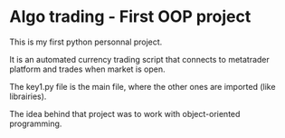 # Algo trading - First OOP project

This is my first python personnal project. 

It is an automated currency trading script that connects to metatrader platform and trades when market is open.

The key1.py file is the main file, where the other ones are imported (like librairies).

The idea behind that project was to work with object-oriented programming.


